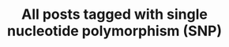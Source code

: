 ---
layout: tag
title: "All posts tagged with single nucleotide polymorphism (SNP)"
permalink: /weblog/tags/single-nucleotide-polymorphism-snp/
taxonomy: single nucleotide polymorphism (SNP)
---